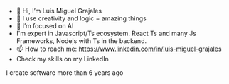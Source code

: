 - 👋 Hi, I’m Luis Miguel Grajales
- 👀 I use creativity and logic = amazing things
- 🌱 I’m focused on AI
- I'm expert in Javascript/Ts ecosystem. React Ts and many Js Frameworks, Nodejs with Ts in the backend.
- 📫 How to reach me: https://www.linkedin.com/in/luis-miguel-grajales 
- Check my skills on my LinkedIn

I create software more than 6 years ago
